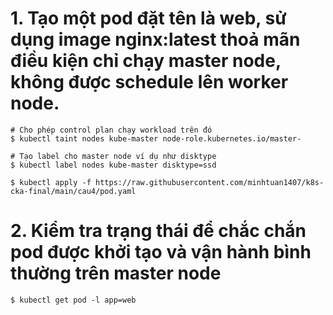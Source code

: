 # 1. Tạo một pod đặt tên là web, sử dụng image nginx:latest thoả mãn điều kiện chỉ chạy master node, không được schedule lên worker node.
```
# Cho phép control plan chạy workload trên đó
$ kubectl taint nodes kube-master node-role.kubernetes.io/master-

# Tạo label cho master node ví dụ như disktype
$ kubectl label nodes kube-master disktype=ssd

$ kubectl apply -f https://raw.githubusercontent.com/minhtuan1407/k8s-cka-final/main/cau4/pod.yaml
```
# 2. Kiểm tra trạng thái để chắc chắn pod được khởi tạo và vận hành bình thường trên master node
```
$ kubectl get pod -l app=web
```
